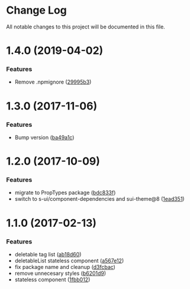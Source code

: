 # Change Log

All notable changes to this project will be documented in this file.

<a name="1.4.0"></a>
# 1.4.0 (2019-04-02)


### Features

* Remove .npmignore ([29995b3](https://github.com/SUI-Components/schibsted-spain-components/commit/29995b3))



<a name="1.3.0"></a>
# 1.3.0 (2017-11-06)


### Features

* Bump version ([ba49a1c](https://github.com/SUI-Components/schibsted-spain-components/commit/ba49a1c))



<a name="1.2.0"></a>
# 1.2.0 (2017-10-09)


### Features

* migrate to PropTypes package ([bdc833f](https://github.com/SUI-Components/schibsted-spain-components/commit/bdc833f))
* switch to s-ui/component-dependencies and sui-theme@8 ([1ead351](https://github.com/SUI-Components/schibsted-spain-components/commit/1ead351))



<a name="1.1.0"></a>
# 1.1.0 (2017-02-13)


### Features

* deletable tag list ([ab18d60](https://github.com/SUI-Components/schibsted-spain-components/commit/ab18d60))
* deletableList stateless component ([a567e12](https://github.com/SUI-Components/schibsted-spain-components/commit/a567e12))
* fix package name and cleanup ([d3fcbac](https://github.com/SUI-Components/schibsted-spain-components/commit/d3fcbac))
* remove unnecesary styles ([b6201d9](https://github.com/SUI-Components/schibsted-spain-components/commit/b6201d9))
* stateless component ([1fbb012](https://github.com/SUI-Components/schibsted-spain-components/commit/1fbb012))




